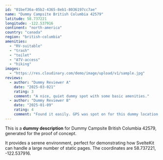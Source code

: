 ```yaml
---
id: "01bef36a-05b2-4365-8eb1-8036197cc7ae"
name: "Dummy Campsite British Columbia 42579"
latitude: 58.737221
longitude: -122.537916
continent: "north-america"
country: "canada"
region: "british-columbia"
amenities:
  - "RV-suitable"
  - "trash"
  - "toilet"
  - "ATV-access"
  - "hiking"
images:
  - "https://res.cloudinary.com/demo/image/upload/v1/sample.jpg"
reviews:
  - author: "Dummy Reviewer A"
    date: "2025-03-021"
    rating: 3
    comment: "A nice, quiet dummy spot with some basic amenities."
  - author: "Dummy Reviewer B"
    date: "2025-01-09"
    rating: 4
    comment: "Found it easily. GPS was spot on for this dummy location."
---
```


This is a **dummy description** for Dummy Campsite British Columbia 42579, generated for the proof of concept.

It provides a serene environment, perfect for demonstrating how SvelteKit can handle a large number of static pages. The coordinates are 58.737221, -122.537916.
